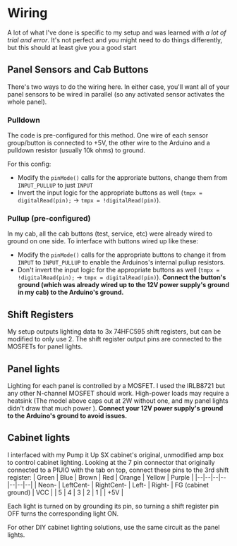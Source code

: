 # Wiring

A lot of what I've done is specific to my setup and was learned with *a lot of trial and error*. It's not perfect and you might need to do things differently, but this should at least give you a good start

## Panel Sensors and Cab Buttons

There's two ways to do the wiring here. In either case, you'll want all of your panel sensors to be wired in parallel (so any activated sensor activates the whole panel).

### Pulldown
The code is pre-configured for this method.
One wire of each sensor group/button is connected to +5V, the other wire to the Arduino and a pulldown resistor (usually 10k ohms) to ground.

For this config:
 - Modify the `pinMode()` calls for the approriate buttons, change them from `INPUT_PULLUP` to just `INPUT`
 - Invert the input logic for the appropriate buttons as well (`tmpx = digitalRead(pin);` -> `tmpx = !digitalRead(pin)`).

### Pullup (pre-configured)

In my cab, all the cab buttons (test, service, etc) were already wired to ground on one side. To interface with buttons wired up like these:
 - Modify the `pinMode()` calls for the appropriate buttons to change it from `INPUT` to `INPUT_PULLUP` to enable the Arduinos's internal pullup resistors.
 - Don't invert the input logic for the appropriate buttons as well (`tmpx = !digitalRead(pin);` -> `tmpx = digitalRead(pin)`).
**Connect the button's ground (which was already wired up to the 12V power supply's ground in my cab) to the Arduino's ground.**


## Shift Registers
My setup outputs lighting data to 3x 74HFC595 shift registers, but can be modified to only use 2. The shift register output pins are connected to the MOSFETs for panel lights.

## Panel lights
Lighting for each panel is controlled by a MOSFET. I used the IRLB8721 but any other N-channel MOSFET should work. High-power loads may require a heatsink (The model above caps out at 2W without one, and my panel lights didn't draw that much power ). **Connect your 12V power supply's ground to the Arduino's ground to avoid issues.**

## Cabinet lights
I interfaced with my Pump it Up SX cabinet's original, unmodified amp box to control cabinet lighting. Looking at the 7 pin connector that originally connected to a PIUIO with the tab on top, connect these pins to the 3rd shift register:
| Green | Blue | Brown | Red | Orange | Yellow | Purple |
|--|--|--|--|--|--|--|
| Neon- | LeftCent- | RightCent- | Left- | Right- | FG (cabinet ground) | VCC |
| 5 | 4 | 3 | 2 | 1 | | +5V |

Each light is turned on by grounding its pin, so turning a shift register pin OFF turns the corresponding light ON.

For other DIY cabinet lighting solutions, use the same circuit as the panel lights.
